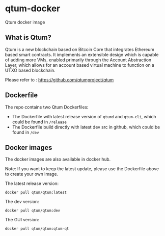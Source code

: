 # qtum-docker

Qtum docker image

## What is Qtum?

Qtum is a new blockchain based on Bitcoin Core that integrates Ethereum based smart contracts. It implements an extensible design which is capable of adding more VMs, enabled primarily through the Account Abstraction Layer, which allows for an account based virtual machine to function on a UTXO based blockchain.

Please refer to : https://github.com/qtumproject/qtum

## Dockerfile

The repo contains two Qtum Dockerfiles:

* The Dockerfile with latest release version of `qtumd` and `qtum-cli`, which could be found in `/release`
* The Dockerfile build directly with latest dev src in github, which could be found in `/dev`

## Docker images

The docker images are also available in docker hub.

Note: If you want to keep the latest update, please use the Dockerfile above to create your own image.

The latest release version: 

```
docker pull qtum/qtum:latest
```

The dev version:

```
docker pull qtum/qtum:dev
```

The GUI version:

```
docker pull qtum/qtum:qtum-qt
```
